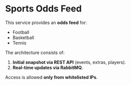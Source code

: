 # Sports Odds Feed

This service provides an **odds feed** for:
- Football
- Basketball
- Tennis

The architecture consists of:
1. **Initial snapshot via REST API** (events, extras, players).  
2. **Real-time updates via RabbitMQ**.  

Access is allowed **only from whitelisted IPs**.  
